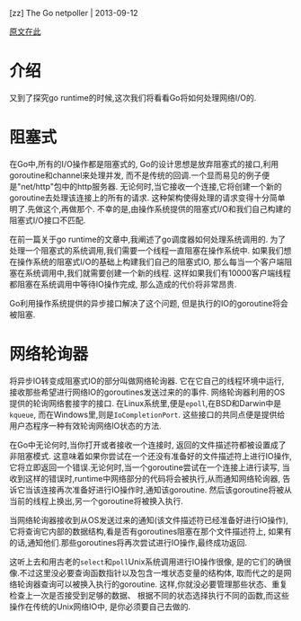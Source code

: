 [zz] The Go netpoller | 2013-09-12

[原文在此](http://morsmachine.dk/netpoller)

# 介绍



又到了探究go runtime的时候,这次我们将看看Go将如何处理网络I/O的.

# 阻塞式



在Go中,所有的I/O操作都是阻塞式的,
Go的设计思想是放弃阻塞式的接口,利用goroutine和channel来处理并发,
而不是传统的回调.一个显而易见的例子便是"net/http"包中的http服务器.
无论何时,当它接收一个连接,它将创建一个新的goroutine去处理该连接上的所有的请求.
这种架构使得处理的请求变得十分简单明了.先做这个,再做那个.
不幸的是,由操作系统提供的阻塞式I/O和我们自己构建的阻塞式I/O接口不匹配.

在前一篇关于go runtime的文章中,我阐述了go调度器如何处理系统调用的.
为了处理一个阻塞式的系统调用,我们需要一个线程一直阻塞在操作系统中.
如果我们想在操作系统的阻塞式I/O的基础上构建我们自己的阻塞式IO,
那么每当一个客户端阻塞在系统调用中,我们就需要创建一个新的线程.
这样如果我们有10000客户端线程都阻塞在系统调用中等待IO操作完成,
那么造成的代价将非常昂贵.

Go利用操作系统提供的异步接口解决了这个问题,
但是执行的IO的goroutine将会被阻塞.

# 网络轮询器



将异步IO转变成阻塞式IO的部分叫做网络轮询器.
它在它自己的线程环境中运行,
接收那些希望进行网络IO的goroutines发送过来的的事件.
网络轮询器利用的OS提供的轮询网络套接字的接口.
在Linux系统里,便是`epoll`,在BSD和Darwin中是`kqueue`,
而在Windows里,则是`IoCompletionPort`.
这些接口的共同点便是提供给用户态程序一种有效轮询网络IO状态的方法.

在Go中无论何时,当你打开或者接收一个连接时,
返回的文件描述符都被设置成了非阻塞模式.
这意味着如果你尝试在一个还没有准备好的文件描述符上进行IO操作,
它将立即返回一个错误.无论何时,当一个goroutine尝试在一个连接上进行读写,
当收到这样的错误时,runtime中网络部分的代码将会被执行,从而通知网络轮询器,
告诉它当该连接再次准备好进行IO操作时,通知该goroutine.
然后该goroutine将被从当前的线程上换出,另一个goroutine将被换入执行.

当网络轮询器接收到从OS发送过来的通知(该文件描述符已经准备好进行IO操作),
它将查询它内部的数据结构,看是否有goroutines阻塞在那个文件描述符上,
如果有的话,通知他们.那些goroutines将再次尝试进行IO操作,最终成功返回.

这听上去和用古老的`select`和`poll`Unix系统调用进行IO操作很像,
是的它们的确很像.不过这里没必要查询函数指针以及包含一堆状态变量的结构体,
取而代之的是网络轮询器查询可以被换入执行的goroutine.
这样,你就没必要管理那些状态、重复检查上一次是否接受到足够的数据、
根据不同的状态选择执行不同的函数,而这些操作在传统的Unix网络IO中,
是你必须要自己去做的.

